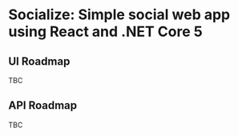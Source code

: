 Socialize: Simple social web app using React and .NET Core 5
=======================

## UI Roadmap
TBC

## API Roadmap
TBC
